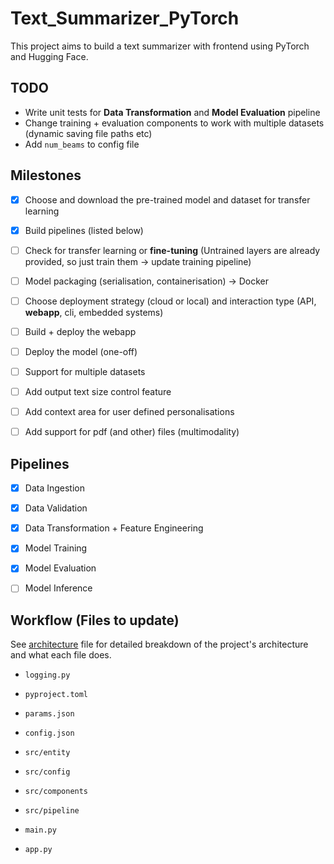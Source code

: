# Text_Summarizer_PyTorch

This project aims to build a text summarizer with frontend using PyTorch and Hugging Face.



## TODO

- Write unit tests for **Data Transformation** and **Model Evaluation** pipeline
- Change training + evaluation components to work with multiple datasets (dynamic saving file paths etc)
- Add `num_beams` to config file


## Milestones

- [x] Choose and download the pre-trained model and dataset for transfer learning
- [x] Build pipelines (listed below)
- [ ] Check for transfer learning or **fine-tuning** (Untrained layers are already provided, so just train them -> update training pipeline)
- [ ] Model packaging (serialisation, containerisation) -> Docker
- [ ] Choose deployment strategy (cloud or local) and interaction type (API, **webapp**, cli, embedded systems)
- [ ] Build + deploy the webapp
- [ ] Deploy the model (one-off)
- [ ] Support for multiple datasets
- [ ] Add output text size control feature
- [ ] Add context area for user defined personalisations
- [ ] Add support for pdf (and other) files (multimodality)



## Pipelines

- [x] Data Ingestion
- [x] Data Validation
- [x] Data Transformation + Feature Engineering
- [x] Model Training
- [x] Model Evaluation
- [ ] Model Inference



## Workflow (Files to update)

See [architecture](./architecture/architecture.excalidraw) file for detailed breakdown of the project's architecture and what each file does.

- `logging.py`
- `pyproject.toml`
- `params.json`

- `config.json`
- `src/entity`
- `src/config`
- `src/components`
- `src/pipeline`
- `main.py`
- `app.py`
